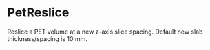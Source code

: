 # PetReslice
Reslice a PET volume at a new z-axis slice spacing.  Default new slab thickness/spacing is 10 mm.
